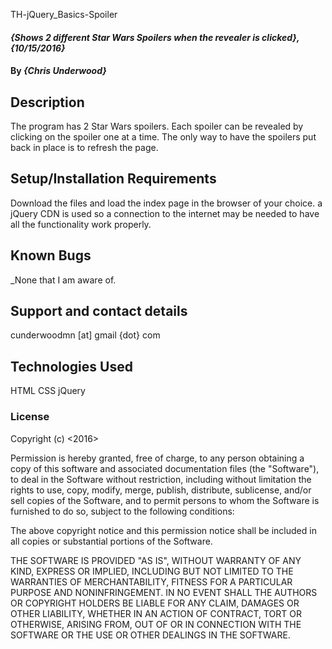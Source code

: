 TH-jQuery_Basics-Spoiler

#### _{Shows 2 different Star Wars Spoilers when the revealer is clicked}, {10/15/2016}_

#### By _**{Chris Underwood}**_

## Description

The program has 2 Star Wars spoilers. Each spoiler can be revealed by clicking on the spoiler one at a time. The only way to have the spoilers put back in place  is to refresh the page.

## Setup/Installation Requirements

Download the files and load the index page in the browser of your choice. a jQuery CDN is used so a connection to the internet may be needed to have all the functionality work properly.

## Known Bugs

_None that I am aware of.

## Support and contact details

cunderwoodmn [at] gmail {dot} com

## Technologies Used

HTML
CSS
jQuery

### License
Copyright (c) <2016> <Chris Underwood>

Permission is hereby granted, free of charge, to any person obtaining a copy of this software and associated documentation files (the "Software"), to deal in the Software without restriction, including without limitation the rights to use, copy, modify, merge, publish, distribute, sublicense, and/or sell copies of the Software, and to permit persons to whom the Software is furnished to do so, subject to the following conditions:

The above copyright notice and this permission notice shall be included in all copies or substantial portions of the Software.

THE SOFTWARE IS PROVIDED "AS IS", WITHOUT WARRANTY OF ANY KIND, EXPRESS OR IMPLIED, INCLUDING BUT NOT LIMITED TO THE WARRANTIES OF MERCHANTABILITY, FITNESS FOR A PARTICULAR PURPOSE AND NONINFRINGEMENT. IN NO EVENT SHALL THE AUTHORS OR COPYRIGHT HOLDERS BE LIABLE FOR ANY CLAIM, DAMAGES OR OTHER LIABILITY, WHETHER IN AN ACTION OF CONTRACT, TORT OR OTHERWISE, ARISING FROM, OUT OF OR IN CONNECTION WITH THE SOFTWARE OR THE USE OR OTHER DEALINGS IN THE SOFTWARE.
